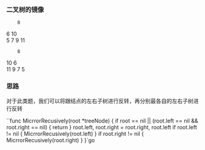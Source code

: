 ### 二叉树的镜像
        8
   6        10            
5    7   9      11

        8
   10        6            
11    9   7      5


### 思路
对于此类题，我们可以将跟结点的左右子树进行反转，再分别最各自的左右子树进行反转

``func MicrrorRecusively(root *treeNode) {
	if root == nil || (root.left == nil && root.right == nil) {
		return
	}
	root.left, root.right = root.right, root.left
	if root.left != nil {
		MicrrorRecusively(root.left)
	}
	if root.right != nil {
		MicrrorRecusively(root.right)
	}
}`go

```